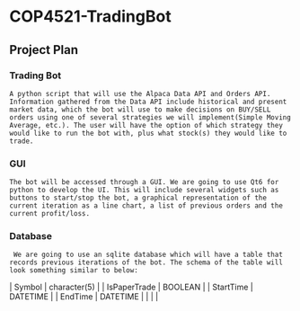 # **COP4521-TradingBot**

## **Project Plan** 
### Trading Bot
	A python script that will use the Alpaca Data API and Orders API. Information gathered from the Data API include historical and present market data, which the bot will use to make decisions on BUY/SELL orders using one of several strategies we will implement(Simple Moving Average, etc.). The user will have the option of which strategy they would like to run the bot with, plus what stock(s) they would like to trade. 

### GUI
	The bot will be accessed through a GUI. We are going to use Qt6 for python to develop the UI. This will include several widgets such as buttons to start/stop the bot, a graphical representation of the current iteration as a line chart, a list of previous orders and the current profit/loss. 

### Database
	 We are going to use an sqlite database which will have a table that records previous iterations of the bot. The schema of the table will look something similar to below:

| Symbol  |  character(5) |
| IsPaperTrade  |  BOOLEAN |
| StartTime | DATETIME  |
| EndTime  | DATETIME  |
|   |   |